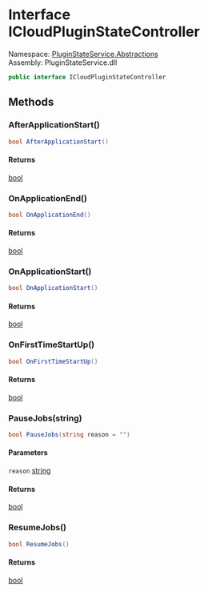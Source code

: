 #  Interface ICloudPluginStateController

Namespace: [PluginStateService.Abstractions](PluginStateService.Abstractions.md)  
Assembly: PluginStateService.dll  

```csharp
public interface ICloudPluginStateController
```

## Methods

###  AfterApplicationStart\(\)

```csharp
bool AfterApplicationStart()
```

#### Returns

 [bool](https://learn.microsoft.com/dotnet/api/system.boolean)

###  OnApplicationEnd\(\)

```csharp
bool OnApplicationEnd()
```

#### Returns

 [bool](https://learn.microsoft.com/dotnet/api/system.boolean)

###  OnApplicationStart\(\)

```csharp
bool OnApplicationStart()
```

#### Returns

 [bool](https://learn.microsoft.com/dotnet/api/system.boolean)

###  OnFirstTimeStartUp\(\)

```csharp
bool OnFirstTimeStartUp()
```

#### Returns

 [bool](https://learn.microsoft.com/dotnet/api/system.boolean)

###  PauseJobs\(string\)

```csharp
bool PauseJobs(string reason = "")
```

#### Parameters

`reason` [string](https://learn.microsoft.com/dotnet/api/system.string)

#### Returns

 [bool](https://learn.microsoft.com/dotnet/api/system.boolean)

###  ResumeJobs\(\)

```csharp
bool ResumeJobs()
```

#### Returns

 [bool](https://learn.microsoft.com/dotnet/api/system.boolean)

